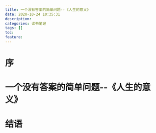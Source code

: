 ```yaml
---
title: 一个没有答案的简单问题--《人生的意义》
date: 2020-10-24 10:35:31
description: 
categories: 读书笔记
tags: [] 
toc: 
feature: 
---
```


# 序
<!-- more -->

# 一个没有答案的简单问题--《人生的意义》

# 结语